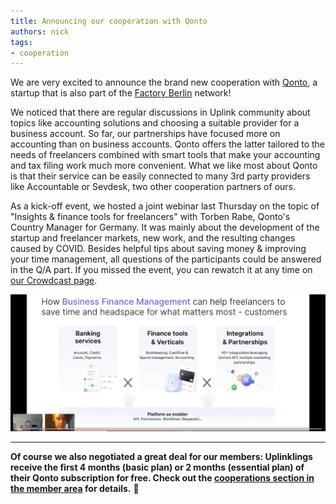 ```yaml
---
title: Announcing our cooperation with Qonto
authors: nick
tags:
- cooperation
---
```


We are very excited to announce the brand new cooperation with [Qonto](https://qonto.com/), a startup that is also part of the [Factory Berlin](https://factoryberlin.com/) network!

<!--truncate-->

We noticed that there are regular discussions in Uplink community about topics like accounting solutions and choosing a suitable provider for a business account. So far, our partnerships have focused more on accounting than on business accounts. Qonto offers the latter tailored to the needs of freelancers combined with smart tools that make your accounting and tax filing work much more convenient. What we like most about Qonto is that their service can be easily connected to many 3rd party providers like Accountable or Sevdesk, two other cooperation partners of ours.

As a kick-off event, we hosted a joint webinar last Thursday on the topic of "Insights & finance tools for freelancers" with Torben Rabe, Qonto's Country Manager for Germany. It was mainly about the development of the startup and freelancer markets, new work, and the resulting changes caused by COVID. Besides helpful tips about saving money & improving your time management, all questions of the participants could be answered in the Q/A part. If you missed the event, you can rewatch it at any time on [our Crowdcast page](https://www.crowdcast.io/e/uplinkqontofinancetools).

![](image.png)

---

**Of course we also negotiated a great deal for our members: Uplinklings receive the first 4 months (basic plan) or 2 months (essential plan) of their Qonto subscription for free. Check out the [cooperations section in the member area](https://my.uplink.tech/services/cooperations) for details.** 🎉
